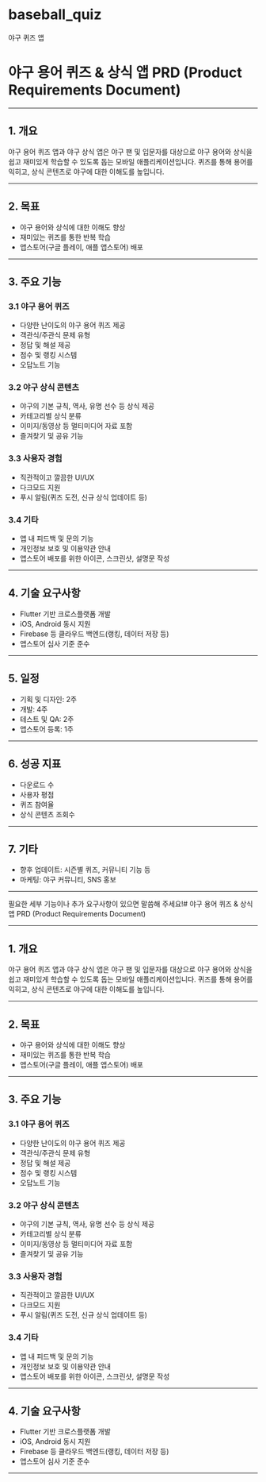 # baseball_quiz

야구 퀴즈 앱

# 야구 용어 퀴즈 & 상식 앱 PRD (Product Requirements Document)

---

## 1. 개요

야구 용어 퀴즈 앱과 야구 상식 앱은 야구 팬 및 입문자를 대상으로 야구 용어와 상식을 쉽고 재미있게 학습할 수 있도록 돕는 모바일 애플리케이션입니다. 퀴즈를 통해 용어를 익히고, 상식 콘텐츠로 야구에 대한 이해도를 높입니다.

---

## 2. 목표

- 야구 용어와 상식에 대한 이해도 향상
- 재미있는 퀴즈를 통한 반복 학습
- 앱스토어(구글 플레이, 애플 앱스토어) 배포

---

## 3. 주요 기능

### 3.1 야구 용어 퀴즈

- 다양한 난이도의 야구 용어 퀴즈 제공
- 객관식/주관식 문제 유형
- 정답 및 해설 제공
- 점수 및 랭킹 시스템
- 오답노트 기능

### 3.2 야구 상식 콘텐츠

- 야구의 기본 규칙, 역사, 유명 선수 등 상식 제공
- 카테고리별 상식 분류
- 이미지/동영상 등 멀티미디어 자료 포함
- 즐겨찾기 및 공유 기능

### 3.3 사용자 경험

- 직관적이고 깔끔한 UI/UX
- 다크모드 지원
- 푸시 알림(퀴즈 도전, 신규 상식 업데이트 등)

### 3.4 기타

- 앱 내 피드백 및 문의 기능
- 개인정보 보호 및 이용약관 안내
- 앱스토어 배포를 위한 아이콘, 스크린샷, 설명문 작성

---

## 4. 기술 요구사항

- Flutter 기반 크로스플랫폼 개발
- iOS, Android 동시 지원
- Firebase 등 클라우드 백엔드(랭킹, 데이터 저장 등)
- 앱스토어 심사 기준 준수

---

## 5. 일정

- 기획 및 디자인: 2주
- 개발: 4주
- 테스트 및 QA: 2주
- 앱스토어 등록: 1주

---

## 6. 성공 지표

- 다운로드 수
- 사용자 평점
- 퀴즈 참여율
- 상식 콘텐츠 조회수

---

## 7. 기타

- 향후 업데이트: 시즌별 퀴즈, 커뮤니티 기능 등
- 마케팅: 야구 커뮤니티, SNS 홍보

---

필요한 세부 기능이나 추가 요구사항이 있으면 말씀해 주세요!# 야구 용어 퀴즈 & 상식 앱 PRD (Product Requirements Document)

---

## 1. 개요

야구 용어 퀴즈 앱과 야구 상식 앱은 야구 팬 및 입문자를 대상으로 야구 용어와 상식을 쉽고 재미있게 학습할 수 있도록 돕는 모바일 애플리케이션입니다. 퀴즈를 통해 용어를 익히고, 상식 콘텐츠로 야구에 대한 이해도를 높입니다.

---

## 2. 목표

- 야구 용어와 상식에 대한 이해도 향상
- 재미있는 퀴즈를 통한 반복 학습
- 앱스토어(구글 플레이, 애플 앱스토어) 배포

---

## 3. 주요 기능

### 3.1 야구 용어 퀴즈

- 다양한 난이도의 야구 용어 퀴즈 제공
- 객관식/주관식 문제 유형
- 정답 및 해설 제공
- 점수 및 랭킹 시스템
- 오답노트 기능

### 3.2 야구 상식 콘텐츠

- 야구의 기본 규칙, 역사, 유명 선수 등 상식 제공
- 카테고리별 상식 분류
- 이미지/동영상 등 멀티미디어 자료 포함
- 즐겨찾기 및 공유 기능

### 3.3 사용자 경험

- 직관적이고 깔끔한 UI/UX
- 다크모드 지원
- 푸시 알림(퀴즈 도전, 신규 상식 업데이트 등)

### 3.4 기타

- 앱 내 피드백 및 문의 기능
- 개인정보 보호 및 이용약관 안내
- 앱스토어 배포를 위한 아이콘, 스크린샷, 설명문 작성

---

## 4. 기술 요구사항

- Flutter 기반 크로스플랫폼 개발
- iOS, Android 동시 지원
- Firebase 등 클라우드 백엔드(랭킹, 데이터 저장 등)
- 앱스토어 심사 기준 준수

---
